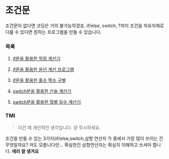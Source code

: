 # 조건문

조건문이 없다면 코딩은 거의 불가능하겠죠. if/else, switch, ?까지 조건을 자유자재로 다룰 수 있다면 원하는 프로그램을 만들 수 있습니다.

### 목록

1. [if문을 활용한 학점 계산기](https://github.com/Seol7523/InformClassExample/blob/main/%EC%A1%B0%EA%B1%B4%EB%AC%B8/IfMyGrade.c)

2. [if문을 활용한 윤년 계산 프로그램](https://github.com/Seol7523/InformClassExample/blob/main/%EC%A1%B0%EA%B1%B4%EB%AC%B8/LeapYearIF.c)

3. [if문을 활용한 홀수 짝수 구별](https://github.com/Seol7523/InformClassExample/blob/main/%EC%A1%B0%EA%B1%B4%EB%AC%B8/OddOrEven.c)

4. [switch문을 활용한 산술 계산기](https://github.com/Seol7523/InformClassExample/blob/main/%EC%A1%B0%EA%B1%B4%EB%AC%B8/switchCal.c)

5. [switch문을 활용한 월별 일수 계산기](https://github.com/Seol7523/InformClassExample/blob/main/%EC%A1%B0%EA%B1%B4%EB%AC%B8/switchMonth.c)

### TMI

> 이건 제 개인적인 생각입니다. 걍 무시하세요.

조건을 만들 수 있는 3가지(if/else,switch,삼항 연산자 ?) 중에서 가장 많이 쓰이는 건 무엇일까요? 저도 모릅니다만... 확실한건 삼항연산자는 확실히 이해하고 쓰셔야 합니다. **에러 잘 생겨요**